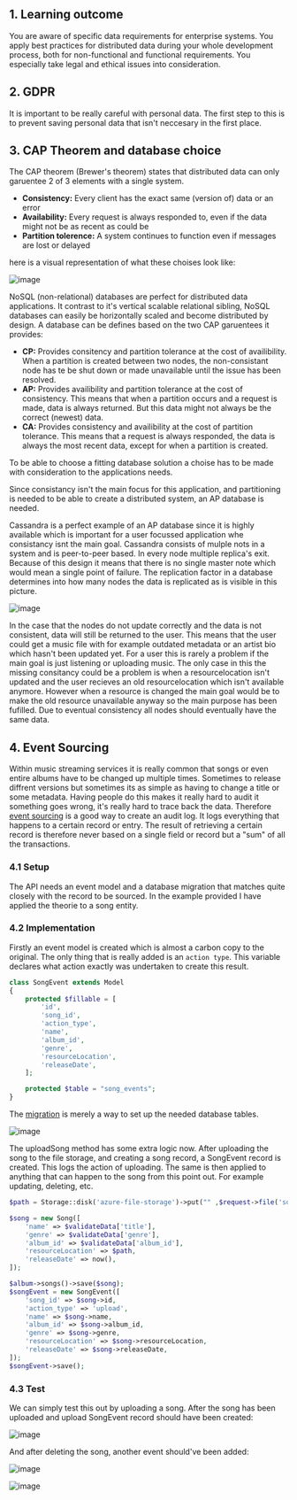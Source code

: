 ## 1. Learning outcome
You are aware of specific data requirements for enterprise systems. You apply best practices for distributed data during your whole development process, both for non-functional and functional requirements. You especially take legal and ethical issues into consideration.

## 2. GDPR 
It is important to be really careful with personal data. The first step to this is to prevent saving personal data that isn't neccesary in the first place. 

## 3. CAP Theorem and database choice
The CAP theorem (Brewer's theorem) states that distributed data can only garuentee 2 of 3 elements with a single system.

- **Consistency:** Every client has the exact same (version of) data or an error
- **Availability:** Every request is always responded to, even if the data might not be as recent as could be
- **Partition tolerence:** A system continues to function even if messages are lost or delayed


here is a visual representation of what these choises look like:

![image](https://user-images.githubusercontent.com/46562627/199088993-d50c453b-7591-423c-8402-e4176a9563e1.png)

NoSQL (non-relational) databases are perfect for distributed data applications. It contrast to it's vertical scalable relational sibling, NoSQL databases can easily be horizontally scaled and become distributed by design.
A database can be defines based on the two CAP garuentees it provides:

- **CP:** Provides consitency and partition tolerance at the cost of availibility. When a partition is created between two nodes, the non-consistant node has te be shut down or made unavailable until the issue has been resolved.
- **AP:** Provides availibility and partition tolerance at the cost of consistency. This means that when a partition occurs and a request is made, data is always returned. But this data might not always be the correct (newest) data.
- **CA:** Provides consistency and availibility at the cost of partition tolerance. This means that a request is always responded, the data is always the most recent data, except for when a partition is created.

To be able to choose a fitting database solution a choise has to be made with consideration to the applications needs.

Since consistancy isn't the main focus for this application, and partitioning is needed to be able to create a distributed system, an AP database is needed. 

Cassandra is a perfect example of an AP database since it is highly available which is important for a user focussed application whe consistancy isnt the main goal. Cassandra consists of mulple nots in a system and is peer-to-peer based. In every node multiple replica's exit. Because of this design it means that there is no single master note which would mean a single point of failure. The replication factor in a database determines into how many nodes the data is replicated as is visible in this picture.

![image](https://user-images.githubusercontent.com/46562627/201076791-3991a3e7-5ba8-498e-afd6-24d3ae580b29.png)

In the case that the nodes do not update correctly and the data is not consistent, data will still be returned to the user. This means that the user could get a music file with for example outdated metadata or an artist bio which hasn't been updated yet. For a user this is rarely a problem if the main goal is just listening or uploading music. The only case in this the missing consitancy could be a problem is when a resourcelocation isn't updated and the user recieves an old resourcelocation which isn't available anymore. However when a resource is changed the main goal would be to make the old resource unavailable anyway so the main purpose has been fufilled. Due to eventual consistency all nodes should eventually have the same data. 


## 4. Event Sourcing
Within music streaming services it is really common that songs or even entire albums have to be changed up multiple times. Sometimes to release diffrent versions but sometimes its as simple as having to change a title or some metadata. Having people do this makes it really hard to audit it something goes wrong, it's really hard to trace back the data. Therefore [event sourcing](https://martinfowler.com/eaaDev/EventSourcing.html) is a good way to create an audit log. It logs everything that happens to a certain record or entry. The result of retrieving a certain record is therefore never based on a single field or record but a "sum" of all the transactions.

### 4.1 Setup
The API needs an event model and a database migration that matches quite closely with the record to be sourced. In the example provided I have applied the theorie to a song entity. 

### 4.2 Implementation
Firstly an event model is created which is almost a carbon copy to the original. The only thing that is really added is an `action type`. This variable declares what action exactly was undertaken to create this result. 
```php
class SongEvent extends Model
{
    protected $fillable = [
        'id',
        'song_id',
        'action_type',
        'name',
        'album_id',
        'genre',
        'resourceLocation',
        'releaseDate',
    ];

    protected $table = "song_events";
}
```
The [migration](https://laravel.com/docs/9.x/migrations) is merely a way to set up the needed database tables.

![image](https://user-images.githubusercontent.com/46562627/174597793-78902a53-e088-4f5a-8211-b7b6eaa4812b.png)

The uploadSong method has some extra logic now. After uploading the song to the file storage, and creating a song record, a SongEvent record is created. This logs the action of uploading. The same is then applied to anything that can happen to the song from this point out. For example updating, deleting, etc.
```php
$path = Storage::disk('azure-file-storage')->put("" ,$request->file('song'));

$song = new Song([
    'name' => $validateData['title'],
    'genre' => $validateData['genre'],
    'album_id' => $validateData['album_id'],
    'resourceLocation' => $path,
    'releaseDate' => now(),
]);

$album->songs()->save($song);
$songEvent = new SongEvent([
    'song_id' => $song->id,
    'action_type' => 'upload',
    'name' => $song->name,
    'album_id' => $song->album_id,
    'genre' => $song->genre,
    'resourceLocation' => $song->resourceLocation,
    'releaseDate' => $song->releaseDate,
]);
$songEvent->save();
```

### 4.3 Test
We can simply test this out by uploading a song. After the song has been uploaded and upload SongEvent record should have been created:

![image](https://user-images.githubusercontent.com/46562627/199091969-8e861648-e621-48dd-9487-71a0720fd236.png)

And after deleting the song, another event should've been added:

![image](https://user-images.githubusercontent.com/46562627/199091908-ee9ebd63-602b-4778-aeef-1ca115a46053.png)

![image](https://user-images.githubusercontent.com/46562627/199087441-57e8da60-49c0-4df2-9b4a-fb506e74ab9a.png)
